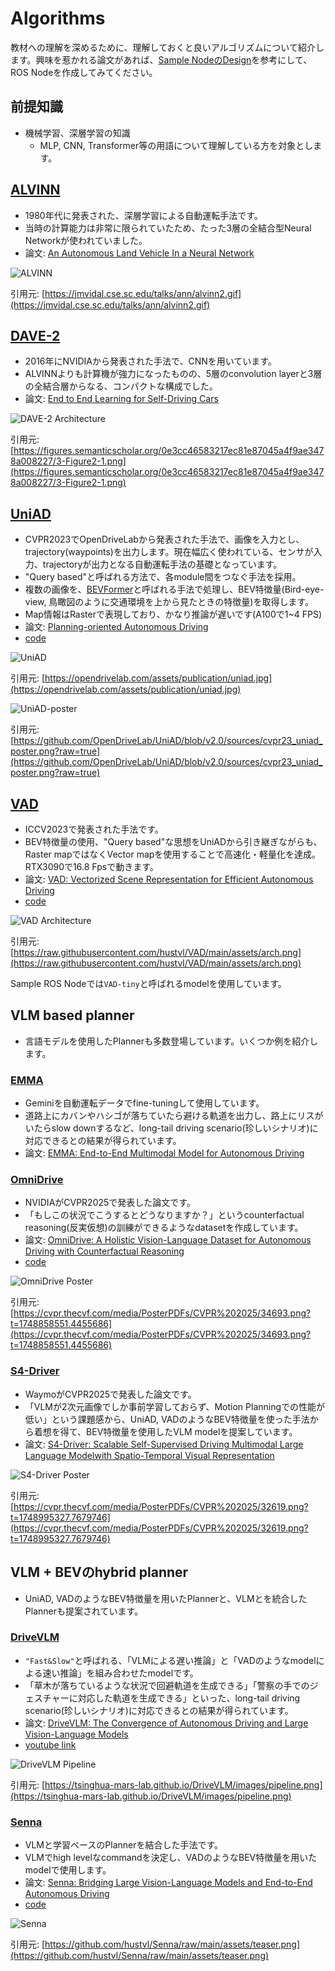 # Algorithms

教材への理解を深めるために、理解しておくと良いアルゴリズムについて紹介します。興味を惹かれる論文があれば、[Sample NodeのDesign](./design.md)を参考にして、ROS Nodeを作成してみてください。

## 前提知識

- 機械学習、深層学習の知識
    - MLP, CNN, Transformer等の用語について理解している方を対象とします。

## [ALVINN](https://jmvidal.cse.sc.edu/talks/ann/alvinn2.gif)

- 1980年代に発表された、深層学習による自動運転手法です。
- 当時の計算能力は非常に限られていたため、たった3層の全結合型Neural Networkが使われていました。
- 論文: [An Autonomous Land Vehicle In a Neural Network](https://proceedings.neurips.cc/paper/1988/file/812b4ba287f5ee0bc9d43bbf5bbe87fb-Paper.pdf)

![ALVINN](https://jmvidal.cse.sc.edu/talks/ann/alvinn2.gif)

引用元: [https://jmvidal.cse.sc.edu/talks/ann/alvinn2.gif](https://jmvidal.cse.sc.edu/talks/ann/alvinn2.gif)

## [DAVE-2](https://arxiv.org/abs/1604.07316)

- 2016年にNVIDIAから発表された手法で、CNNを用いています。
- ALVINNよりも計算機が強力になったものの、5層のconvolution layerと3層の全結合層からなる、コンパクトな構成でした。
- 論文: [End to End Learning for Self-Driving Cars](https://arxiv.org/abs/1604.07316)

![DAVE-2 Architecture](https://figures.semanticscholar.org/0e3cc46583217ec81e87045a4f9ae3478a008227/3-Figure2-1.png)

引用元: [https://figures.semanticscholar.org/0e3cc46583217ec81e87045a4f9ae3478a008227/3-Figure2-1.png](https://figures.semanticscholar.org/0e3cc46583217ec81e87045a4f9ae3478a008227/3-Figure2-1.png)

## [UniAD](https://opendrivelab.com/assets/publication/uniad.jpg)

- CVPR2023でOpenDriveLabから発表された手法で、画像を入力とし、trajectory(waypoints)を出力します。現在幅広く使われている、センサが入力、trajectoryが出力となる自動運転手法の基礎となっています。
- "Query based"と呼ばれる方法で、各module間をつなぐ手法を採用。
- 複数の画像を、[BEVFormer](https://arxiv.org/abs/2203.17270)と呼ばれる手法で処理し、BEV特徴量(Bird-eye-view, 鳥瞰図のように交通環境を上から見たときの特徴量)を取得します。
- Map情報はRasterで表現しており、かなり推論が遅いです(A100で1~4 FPS)
- 論文: [Planning-oriented Autonomous Driving](https://arxiv.org/abs/2212.10156)
- [code](https://github.com/OpenDriveLab/UniAD)

![UniAD](https://opendrivelab.com/assets/publication/uniad.jpg)

引用元: [https://opendrivelab.com/assets/publication/uniad.jpg](https://opendrivelab.com/assets/publication/uniad.jpg)

![UniAD-poster](https://github.com/OpenDriveLab/UniAD/blob/v2.0/sources/cvpr23_uniad_poster.png?raw=true)

引用元: [https://github.com/OpenDriveLab/UniAD/blob/v2.0/sources/cvpr23_uniad_poster.png?raw=true](https://github.com/OpenDriveLab/UniAD/blob/v2.0/sources/cvpr23_uniad_poster.png?raw=true)

## [VAD](https://arxiv.org/abs/2303.12077)

- ICCV2023で発表された手法です。
- BEV特徴量の使用、"Query based"な思想をUniADから引き継ぎながらも、Raster mapではなくVector mapを使用することで高速化・軽量化を達成。RTX3090で16.8 Fpsで動きます。
- 論文: [VAD: Vectorized Scene Representation for Efficient Autonomous Driving](https://arxiv.org/abs/2303.12077)
- [code](https://github.com/hustvl/VAD)

![VAD Architecture](https://raw.githubusercontent.com/hustvl/VAD/main/assets/arch.png)

引用元: [https://raw.githubusercontent.com/hustvl/VAD/main/assets/arch.png](https://raw.githubusercontent.com/hustvl/VAD/main/assets/arch.png)

Sample ROS Nodeでは`VAD-tiny`と呼ばれるmodelを使用しています。

<!-- ## DiffusionDrive

## MonAD

## PRIX -->

## VLM based planner

- 言語モデルを使用したPlannerも多数登場しています。いくつか例を紹介します。

### [EMMA](https://waymo.com/research/emma/)

- Geminiを自動運転データでfine-tuningして使用しています。
- 道路上にカバンやハシゴが落ちていたら避ける軌道を出力し、路上にリスがいたらslow downするなど、long-tail driving scenario(珍しいシナリオ)に対応できるとの結果が得られています。
- 論文: [EMMA: End-to-End Multimodal Model for Autonomous Driving](https://waymo.com/research/emma/)

### [OmniDrive](https://arxiv.org/abs/2405.01533)

- NVIDIAがCVPR2025で発表した論文です。
- 「もしこの状況でこうするとどうなりますか？」というcounterfactual reasoning(反実仮想)の訓練ができるようなdatasetを作成しています。
- 論文: [OmniDrive: A Holistic Vision-Language Dataset for Autonomous Driving with Counterfactual Reasoning](https://arxiv.org/abs/2405.01533)
- [code](https://github.com/NVlabs/OmniDrive)

![OmniDrive Poster](https://cvpr.thecvf.com/media/PosterPDFs/CVPR%202025/34693.png?t=1748858551.4455686)

引用元: [https://cvpr.thecvf.com/media/PosterPDFs/CVPR%202025/34693.png?t=1748858551.4455686](https://cvpr.thecvf.com/media/PosterPDFs/CVPR%202025/34693.png?t=1748858551.4455686)

### [S4-Driver](https://arxiv.org/abs/2505.24139)

- WaymoがCVPR2025で発表した論文です。
- 「VLMが2次元画像でしか事前学習しておらず、Motion Planningでの性能が低い」という課題感から、UniAD, VADのようなBEV特徴量を使った手法から着想を得て、BEV特徴量を使用したVLM modelを提案しています。
- 論文: [S4-Driver: Scalable Self-Supervised Driving Multimodal Large Language Modelwith Spatio-Temporal Visual Representation](https://arxiv.org/abs/2505.24139)

![S4-Driver Poster](https://cvpr.thecvf.com/media/PosterPDFs/CVPR%202025/32619.png?t=1748995327.7679746)

引用元: [https://cvpr.thecvf.com/media/PosterPDFs/CVPR%202025/32619.png?t=1748995327.7679746](https://cvpr.thecvf.com/media/PosterPDFs/CVPR%202025/32619.png?t=1748995327.7679746)

## VLM + BEVのhybrid planner

- UniAD, VADのようなBEV特徴量を用いたPlannerと、VLMとを統合したPlannerも提案されています。

### [DriveVLM](https://arxiv.org/abs/2402.12289)

- `"Fast&Slow"`と呼ばれる、「VLMによる遅い推論」と「VADのようなmodelによる速い推論」を組み合わせたmodelです。
- 「草木が落ちているような状況で回避軌道を生成できる」「警察の手でのジェスチャーに対応した軌道を生成できる」といった、long-tail driving scenario(珍しいシナリオ)に対応できるとの結果が得られています。
- 論文: [DriveVLM: The Convergence of Autonomous Driving and Large Vision-Language Models](https://arxiv.org/abs/2402.12289)
- [youtube link](https://www.youtube.com/embed/mt-SdHTTZzA)

![DriveVLM Pipeline](https://tsinghua-mars-lab.github.io/DriveVLM/images/pipeline.png)

引用元: [https://tsinghua-mars-lab.github.io/DriveVLM/images/pipeline.png](https://tsinghua-mars-lab.github.io/DriveVLM/images/pipeline.png)

### [Senna](https://github.com/hustvl/Senna)

- VLMと学習ベースのPlannerを結合した手法です。
- VLMでhigh levelなcommandを決定し、VADのようなBEV特徴量を用いたmodelで使用します。
- 論文: [Senna: Bridging Large Vision-Language Models and End-to-End Autonomous Driving](https://arxiv.org/abs/2410.22313)
- [code](https://github.com/hustvl/Senna)

![Senna](https://github.com/hustvl/Senna/raw/main/assets/teaser.png)

引用元: [https://github.com/hustvl/Senna/raw/main/assets/teaser.png](https://github.com/hustvl/Senna/raw/main/assets/teaser.png)

<!-- # VLA based planner

### [OpenDriveVLA]() -->
